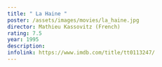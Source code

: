 ```yaml
---
title: " La Haine "
poster: /assets/images/movies/la_haine.jpg
director: Mathieu Kassovitz (French)
rating: 7.5
year: 1995
description:
infolink: https://www.imdb.com/title/tt0113247/
---
```


